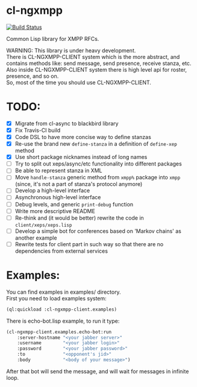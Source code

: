 cl-ngxmpp
================================================================================

[![Build Status](https://travis-ci.org/grouzen/cl-ngxmpp.svg?branch=development)](https://travis-ci.org/grouzen/cl-ngxmpp)

Common Lisp library for XMPP RFCs.

WARNING: This library is under heavy development.  
There is CL-NGXMPP-CLIENT system which is the more abstract, and contains 
methods like: send message, send presence, receive stanza, etc.  
Also inside CL-NGXMPP-CLIENT system there is high level api for roster, 
presence, and so on.  
So, most of the time you should use CL-NGXMPP-CLIENT.

TODO:
================================================================================

- [X] Migrate from cl-async to blackbird library
- [X] Fix Travis-CI build
- [X] Code DSL to have more concise way to define stanzas
- [X] Re-use the brand new `define-stanza` in a definition of `define-xep` method
- [X] Use short package nicknames instead of long names
- [ ] Try to split out xeps/async/etc functionality into different packages
- [ ] Be able to represent stanza in XML
- [ ] Move `handle-stanza` generic method from `xmpp%` package into `xmpp` (since, it's not a part of stanza's protocol anymore)
- [ ] Develop a high-level interface
- [ ] Asynchronous high-level interface
- [ ] Debug levels, and generic `print-debug` function
- [ ] Write more descriptive README
- [ ] Re-think and (it would be better) rewrite the code in `client/xeps/xeps.lisp`
- [ ] Develop a simple bot for conferences based on 'Markov chains' as another example
- [ ] Rewrite tests for client part in such way so that there are no dependencies from external services

Examples:
================================================================================

You can find examples in examples/ directory.  
First you need to load examples system:  
```commonlisp
(ql:quickload :cl-ngxmpp-client.examples)
```  
There is echo-bot.lisp example, to run it type:   
```commonlisp
(cl-ngxmpp-client.examples.echo-bot:run  
    :server-hostname "<your jabber server>"  
    :username        "<your jabber login>"  
    :password        "<your jabber password>"  
    :to              "<opponent's jid>"  
    :body            "<body of your message>")  
```  
    
After that bot will send the message, and will wait for messages in infinite loop.  
